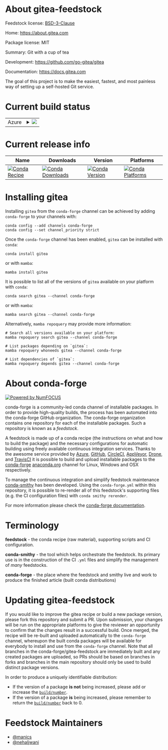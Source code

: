 About gitea-feedstock
=====================

Feedstock license: [BSD-3-Clause](https://github.com/conda-forge/gitea-feedstock/blob/main/LICENSE.txt)

Home: https://about.gitea.com

Package license: MIT

Summary: Git with a cup of tea

Development: https://github.com/go-gitea/gitea

Documentation: https://docs.gitea.com

The goal of this project is to make the easiest, fastest, and most
painless way of setting up a self-hosted Git service.


Current build status
====================


<table>
    
  <tr>
    <td>Azure</td>
    <td>
      <details>
        <summary>
          <a href="https://dev.azure.com/conda-forge/feedstock-builds/_build/latest?definitionId=4490&branchName=main">
            <img src="https://dev.azure.com/conda-forge/feedstock-builds/_apis/build/status/gitea-feedstock?branchName=main">
          </a>
        </summary>
        <table>
          <thead><tr><th>Variant</th><th>Status</th></tr></thead>
          <tbody><tr>
              <td>linux_64</td>
              <td>
                <a href="https://dev.azure.com/conda-forge/feedstock-builds/_build/latest?definitionId=4490&branchName=main">
                  <img src="https://dev.azure.com/conda-forge/feedstock-builds/_apis/build/status/gitea-feedstock?branchName=main&jobName=linux&configuration=linux%20linux_64_" alt="variant">
                </a>
              </td>
            </tr><tr>
              <td>linux_aarch64</td>
              <td>
                <a href="https://dev.azure.com/conda-forge/feedstock-builds/_build/latest?definitionId=4490&branchName=main">
                  <img src="https://dev.azure.com/conda-forge/feedstock-builds/_apis/build/status/gitea-feedstock?branchName=main&jobName=linux&configuration=linux%20linux_aarch64_" alt="variant">
                </a>
              </td>
            </tr><tr>
              <td>osx_64</td>
              <td>
                <a href="https://dev.azure.com/conda-forge/feedstock-builds/_build/latest?definitionId=4490&branchName=main">
                  <img src="https://dev.azure.com/conda-forge/feedstock-builds/_apis/build/status/gitea-feedstock?branchName=main&jobName=osx&configuration=osx%20osx_64_" alt="variant">
                </a>
              </td>
            </tr><tr>
              <td>osx_arm64</td>
              <td>
                <a href="https://dev.azure.com/conda-forge/feedstock-builds/_build/latest?definitionId=4490&branchName=main">
                  <img src="https://dev.azure.com/conda-forge/feedstock-builds/_apis/build/status/gitea-feedstock?branchName=main&jobName=osx&configuration=osx%20osx_arm64_" alt="variant">
                </a>
              </td>
            </tr>
          </tbody>
        </table>
      </details>
    </td>
  </tr>
</table>

Current release info
====================

| Name | Downloads | Version | Platforms |
| --- | --- | --- | --- |
| [![Conda Recipe](https://img.shields.io/badge/recipe-gitea-green.svg)](https://anaconda.org/conda-forge/gitea) | [![Conda Downloads](https://img.shields.io/conda/dn/conda-forge/gitea.svg)](https://anaconda.org/conda-forge/gitea) | [![Conda Version](https://img.shields.io/conda/vn/conda-forge/gitea.svg)](https://anaconda.org/conda-forge/gitea) | [![Conda Platforms](https://img.shields.io/conda/pn/conda-forge/gitea.svg)](https://anaconda.org/conda-forge/gitea) |

Installing gitea
================

Installing `gitea` from the `conda-forge` channel can be achieved by adding `conda-forge` to your channels with:

```
conda config --add channels conda-forge
conda config --set channel_priority strict
```

Once the `conda-forge` channel has been enabled, `gitea` can be installed with `conda`:

```
conda install gitea
```

or with `mamba`:

```
mamba install gitea
```

It is possible to list all of the versions of `gitea` available on your platform with `conda`:

```
conda search gitea --channel conda-forge
```

or with `mamba`:

```
mamba search gitea --channel conda-forge
```

Alternatively, `mamba repoquery` may provide more information:

```
# Search all versions available on your platform:
mamba repoquery search gitea --channel conda-forge

# List packages depending on `gitea`:
mamba repoquery whoneeds gitea --channel conda-forge

# List dependencies of `gitea`:
mamba repoquery depends gitea --channel conda-forge
```


About conda-forge
=================

[![Powered by
NumFOCUS](https://img.shields.io/badge/powered%20by-NumFOCUS-orange.svg?style=flat&colorA=E1523D&colorB=007D8A)](https://numfocus.org)

conda-forge is a community-led conda channel of installable packages.
In order to provide high-quality builds, the process has been automated into the
conda-forge GitHub organization. The conda-forge organization contains one repository
for each of the installable packages. Such a repository is known as a *feedstock*.

A feedstock is made up of a conda recipe (the instructions on what and how to build
the package) and the necessary configurations for automatic building using freely
available continuous integration services. Thanks to the awesome service provided by
[Azure](https://azure.microsoft.com/en-us/services/devops/), [GitHub](https://github.com/),
[CircleCI](https://circleci.com/), [AppVeyor](https://www.appveyor.com/),
[Drone](https://cloud.drone.io/welcome), and [TravisCI](https://travis-ci.com/)
it is possible to build and upload installable packages to the
[conda-forge](https://anaconda.org/conda-forge) [anaconda.org](https://anaconda.org/)
channel for Linux, Windows and OSX respectively.

To manage the continuous integration and simplify feedstock maintenance
[conda-smithy](https://github.com/conda-forge/conda-smithy) has been developed.
Using the ``conda-forge.yml`` within this repository, it is possible to re-render all of
this feedstock's supporting files (e.g. the CI configuration files) with ``conda smithy rerender``.

For more information please check the [conda-forge documentation](https://conda-forge.org/docs/).

Terminology
===========

**feedstock** - the conda recipe (raw material), supporting scripts and CI configuration.

**conda-smithy** - the tool which helps orchestrate the feedstock.
                   Its primary use is in the construction of the CI ``.yml`` files
                   and simplify the management of *many* feedstocks.

**conda-forge** - the place where the feedstock and smithy live and work to
                  produce the finished article (built conda distributions)


Updating gitea-feedstock
========================

If you would like to improve the gitea recipe or build a new
package version, please fork this repository and submit a PR. Upon submission,
your changes will be run on the appropriate platforms to give the reviewer an
opportunity to confirm that the changes result in a successful build. Once
merged, the recipe will be re-built and uploaded automatically to the
`conda-forge` channel, whereupon the built conda packages will be available for
everybody to install and use from the `conda-forge` channel.
Note that all branches in the conda-forge/gitea-feedstock are
immediately built and any created packages are uploaded, so PRs should be based
on branches in forks and branches in the main repository should only be used to
build distinct package versions.

In order to produce a uniquely identifiable distribution:
 * If the version of a package **is not** being increased, please add or increase
   the [``build/number``](https://docs.conda.io/projects/conda-build/en/latest/resources/define-metadata.html#build-number-and-string).
 * If the version of a package **is** being increased, please remember to return
   the [``build/number``](https://docs.conda.io/projects/conda-build/en/latest/resources/define-metadata.html#build-number-and-string)
   back to 0.

Feedstock Maintainers
=====================

* [@manics](https://github.com/manics/)
* [@nehaljwani](https://github.com/nehaljwani/)

